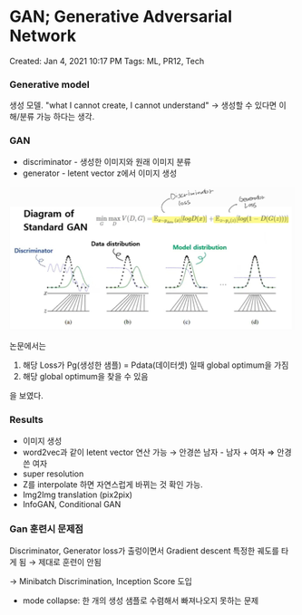 # GAN; Generative Adversarial Network

Created: Jan 4, 2021 10:17 PM
Tags: ML, PR12, Tech

### Generative model

생성 모델. "what I cannot create, I cannot understand" → 생성할 수 있다면 이해/분류 가능 하다는 생각.

### GAN

- discriminator - 생성한 이미지와 원래 이미지 분류
- generator - letent vector z에서 이미지 생성

![GAN;%20Generative%20Adversarial%20Network%20458bf2d288df4a56a3ff395e1ddb3271/SmartSelect_20210104-231638_Samsung_Notes.jpg](GAN;%20Generative%20Adversarial%20Network%20458bf2d288df4a56a3ff395e1ddb3271/SmartSelect_20210104-231638_Samsung_Notes.jpg)

논문에서는 

1. 해당 Loss가  Pg(생성한 샘플) = Pdata(데이터셋) 일때 global optimum을 가짐
2. 해당 global optimum을 찾을 수 있음

을 보였다.

### Results

- 이미지 생성
- word2vec과 같이 letent vector 연산 가능 → 안경쓴 남자 - 남자 + 여자 ⇒ 안경쓴 여자
- super resolution
- Z를 interpolate 하면 자연스럽게 바뀌는 것 확인 가능.
- Img2Img translation (pix2pix)
- InfoGAN, Conditional GAN

### Gan 훈련시 문제점

Discriminator, Generator loss가 출렁이면서 Gradient descent 특정한 궤도를 타게 됨 → 제대로 훈련이 안됨

→ Minibatch Discrimination, Inception Score 도입

- mode collapse: 한 개의 생성 샘플로 수렴해서 빠져나오지 못하는 문제